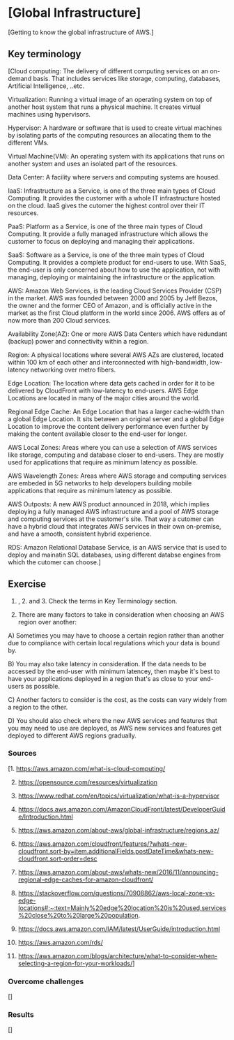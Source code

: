 # [Global Infrastructure]

[Getting to know the global infrastructure of AWS.]

## Key terminology

[Cloud computing: The delivery of different computing services on an on-demand basis. That includes services like storage, computing, databases, Artificial Intelligence, ..etc.

Virtualization: Running a virtual image of an operating system on top of another host system that runs a physical machine. It creates virtual machines using hypervisors.

Hypervisor: A hardware or software that is used to create virtual machines by isolating parts of the computing resources an allocating them to the different VMs.

Virtual Machine(VM): An operating system with its applications that runs on another system and uses an isolated part of the resources.

Data Center: A facility where servers and computing systems are housed.

IaaS: Infrastructure as a Service, is one of the three main types of Cloud Computing. It provides the customer with a whole IT infrastructure hosted on the cloud. IaaS gives the cutomer the highest control over their IT resources.

PaaS: Platform as a Service, is one of the three main types of Cloud Computing. It provide a fully managed infrastructure which allows the customer to focus on deploying and managing their applications.

SaaS: Software as a Service, is one of the three main types of Cloud Computing. It provides a complete product for end-users to use. With SaaS, the end-user is only concerned about how to use the application, not with managing, deploying or maintaining the infrastructure or the application.

AWS: Amazon Web Services, is the leading Cloud Services Provider (CSP) in the market. AWS was founded between 2000 and 2005 by Jeff Bezos, the owner and the former CEO of Amazon, and is officially active in the market as the first Cloud platform in the world since 2006. AWS offers as of now more than 200 Cloud services.

Availability Zone(AZ): One or more AWS Data Centers which have redundant (backup) power and connectivity within a region.

Region: A physical locations where several AWS AZs are clustered, located within 100 km of each other and interconnected with high-bandwidth, low-latency networking over metro fibers.

Edge Location: The location where data gets cached in order for it to be delivered by CloudFront with low-latency to end-users. AWS Edge Locations are located in many of the major cities around the world.

Regional Edge Cache: An Edge Location that has a larger cache-width than a global Edge Location. It sits between an original server and a global Edge Location to improve the content delivery performance even further by making the content available closer to the end-user for longer.

AWS Local Zones: Areas where you can use a selection of AWS services like storage, computing and database closer to end-users. They are mostly used for applications that require as minimum latency as possible.

AWS Wavelength Zones: Areas where AWS storage and computing services are embeded in 5G networks to help developers building mobile applications that require as minimum latency as possible.

AWS Outposts: A new AWS product announced in 2018, which implies deploying a fully managed AWS infrastructure and a pool of AWS storage and computing services at the customer's site. That way a cutomer can have a hybrid cloud that integrates AWS services in their own on-premise, and have a smooth, consistent hybrid experience.

RDS: Amazon Relational Database Service, is an AWS service that is used to deploy and mainatin SQL databases, using different databse engines from which the cutomer can choose.]

## Exercise

1. , 2. and 3. Check the terms in Key Terminology section.

4. There are many factors to take in consideration when choosing an AWS region over another:

A) Sometimes you may have to choose a certain region rather than another due to compliance with certain local regulations which your data is bound by.

B) You may also take latency in consideration. If the data needs to be accessed by the end-user with minimum latencey, then maybe it's best to have your applications deployed in a region that's as close to your end-users as possible.

C) Another factors to consider is the cost, as the costs can vary widely from a region to the other.

D) You should also check where the new AWS services and features that you may need to use are deployed, as AWS new services and features get deployed to different AWS regions gradually.

### Sources

[1. <https://aws.amazon.com/what-is-cloud-computing/>

2. <https://opensource.com/resources/virtualization>

3. <https://www.redhat.com/en/topics/virtualization/what-is-a-hypervisor>

4. <https://docs.aws.amazon.com/AmazonCloudFront/latest/DeveloperGuide/Introduction.html>

5. <https://aws.amazon.com/about-aws/global-infrastructure/regions_az/>

6. <https://aws.amazon.com/cloudfront/features/?whats-new-cloudfront.sort-by=item.additionalFields.postDateTime&whats-new-cloudfront.sort-order=desc>

7. <https://aws.amazon.com/about-aws/whats-new/2016/11/announcing-regional-edge-caches-for-amazon-cloudfront/>

8. <https://stackoverflow.com/questions/70908862/aws-local-zone-vs-edge-locations#:~:text=Mainly%20edge%20location%20is%20used,services%20close%20to%20large%20population>.

9. <https://docs.aws.amazon.com/IAM/latest/UserGuide/introduction.html>

10. <https://aws.amazon.com/rds/>

11. <https://aws.amazon.com/blogs/architecture/what-to-consider-when-selecting-a-region-for-your-workloads/>]

### Overcome challenges

[]

### Results

[]

